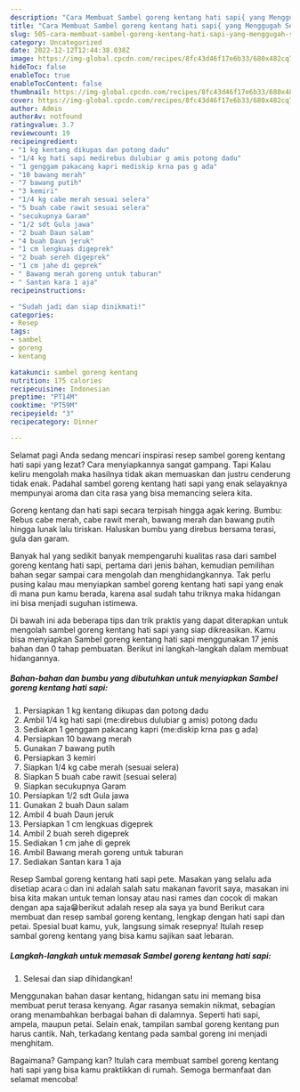 ```yaml
---
description: "Cara Membuat Sambel goreng kentang hati sapi{ yang Menggugah Selera,  Menu Buat lebaran"
title: "Cara Membuat Sambel goreng kentang hati sapi{ yang Menggugah Selera,  Menu Buat lebaran"
slug: 505-cara-membuat-sambel-goreng-kentang-hati-sapi-yang-menggugah-selera-menu-buat-lebaran
category: Uncategorized
date: 2022-12-12T12:44:38.038Z
image: https://img-global.cpcdn.com/recipes/8fc43d46f17e6b33/680x482cq70/sambel-goreng-kentang-hati-sapi-foto-resep-utama.jpg
hideToc: false
enableToc: true
enableTocContent: false
thumbnail: https://img-global.cpcdn.com/recipes/8fc43d46f17e6b33/680x482cq70/sambel-goreng-kentang-hati-sapi-foto-resep-utama.jpg
cover: https://img-global.cpcdn.com/recipes/8fc43d46f17e6b33/680x482cq70/sambel-goreng-kentang-hati-sapi-foto-resep-utama.jpg
author: Admin
authorAv: notfound
ratingvalue: 3.7
reviewcount: 19
recipeingredient:
- "1 kg kentang dikupas dan potong dadu"
- "1/4 kg hati sapi medirebus dulubiar g amis potong dadu"
- "1 genggam pakacang kapri mediskip krna pas g ada"
- "10 bawang merah"
- "7 bawang putih"
- "3 kemiri"
- "1/4 kg cabe merah sesuai selera"
- "5 buah cabe rawit sesuai selera"
- "secukupnya Garam"
- "1/2 sdt Gula jawa"
- "2 buah Daun salam"
- "4 buah Daun jeruk"
- "1 cm lengkuas digeprek"
- "2 buah sereh digeprek"
- "1 cm jahe di geprek"
- " Bawang merah goreng untuk taburan"
- " Santan kara 1 aja"
recipeinstructions:

- "Sudah jadi dan siap dinikmati!"
categories:
- Resep
tags:
- sambel
- goreng
- kentang

katakunci: sambel goreng kentang 
nutrition: 175 calories
recipecuisine: Indonesian
preptime: "PT14M"
cooktime: "PT59M"
recipeyield: "3"
recipecategory: Dinner

---
```



Selamat pagi Anda sedang mencari inspirasi resep sambel goreng kentang hati sapi yang lezat? Cara menyiapkannya sangat gampang. Tapi Kalau keliru mengolah maka hasilnya tidak akan memuaskan dan justru cenderung tidak enak. Padahal sambel goreng kentang hati sapi yang enak selayaknya mempunyai aroma dan cita rasa yang bisa memancing selera kita.


Goreng kentang dan hati sapi secara terpisah hingga agak kering. Bumbu: Rebus cabe merah, cabe rawit merah, bawang merah dan bawang putih hingga lunak lalu tiriskan. Haluskan bumbu yang direbus bersama terasi, gula dan garam.

Banyak hal yang sedikit banyak mempengaruhi kualitas rasa dari sambel goreng kentang hati sapi, pertama dari jenis bahan, kemudian pemilihan bahan segar sampai cara mengolah dan menghidangkannya. Tak perlu pusing kalau mau menyiapkan sambel goreng kentang hati sapi yang enak di mana pun kamu berada, karena asal sudah tahu triknya maka hidangan ini bisa menjadi suguhan istimewa.


Di bawah ini ada beberapa tips dan trik praktis yang dapat diterapkan untuk mengolah sambel goreng kentang hati sapi yang siap dikreasikan. Kamu bisa menyiapkan Sambel goreng kentang hati sapi menggunakan 17 jenis bahan dan 0 tahap pembuatan. Berikut ini langkah-langkah dalam membuat hidangannya.

<!--inarticleads1-->

##### Bahan-bahan dan bumbu yang dibutuhkan untuk menyiapkan Sambel goreng kentang hati sapi:

1. Persiapkan 1 kg kentang dikupas dan potong dadu
1. Ambil 1/4 kg hati sapi (me:direbus dulubiar g amis) potong dadu
1. Sediakan 1 genggam pakacang kapri (me:diskip krna pas g ada)
1. Persiapkan 10 bawang merah
1. Gunakan 7 bawang putih
1. Persiapkan 3 kemiri
1. Siapkan 1/4 kg cabe merah (sesuai selera)
1. Siapkan 5 buah cabe rawit (sesuai selera)
1. Siapkan secukupnya Garam
1. Persiapkan 1/2 sdt Gula jawa
1. Gunakan 2 buah Daun salam
1. Ambil 4 buah Daun jeruk
1. Persiapkan 1 cm lengkuas digeprek
1. Ambil 2 buah sereh digeprek
1. Sediakan 1 cm jahe di geprek
1. Ambil  Bawang merah goreng untuk taburan
1. Sediakan  Santan kara 1 aja


Resep Sambal goreng kentang hati sapi pete. Masakan yang selalu ada disetiap acara☺️dan ini adalah salah satu makanan favorit saya, masakan ini bisa kita makan untuk teman lonsay atau nasi rames dan cocok di makan dengan apa saja😁berikut adalah resep ala saya ya bund Berikut cara membuat dan resep sambal goreng kentang, lengkap dengan hati sapi dan petai. Spesial buat kamu, yuk, langsung simak resepnya! Itulah resep sambal goreng kentang yang bisa kamu sajikan saat lebaran. 

<!--inarticleads2-->

##### Langkah-langkah untuk memasak Sambel goreng kentang hati sapi:


1. Selesai dan siap dihidangkan!

Menggunakan bahan dasar kentang, hidangan satu ini memang bisa membuat perut terasa kenyang. Agar rasanya semakin nikmat, sebagian orang menambahkan berbagai bahan di dalamnya. Seperti hati sapi, ampela, maupun petai. Selain enak, tampilan sambal goreng kentang pun harus cantik. Nah, terkadang kentang pada sambal goreng ini menjadi menghitam. 

Bagaimana? Gampang kan? Itulah cara membuat sambel goreng kentang hati sapi yang bisa kamu praktikkan di rumah. Semoga bermanfaat dan selamat mencoba!
